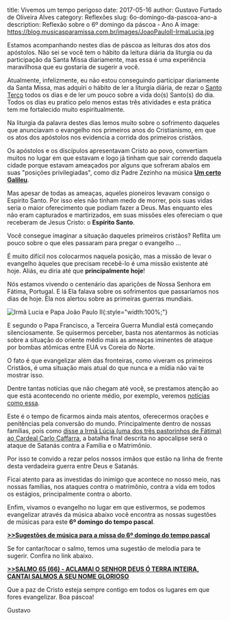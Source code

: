 ﻿title: Vivemos um tempo perigoso
date: 2017-05-16
author: Gustavo Furtado de Oliveira Alves
category: Reflexões
slug: 6o-domingo-da-pascoa-ano-a
description: Reflexão sobre o 6º domingo da páscoa - Ano A
image: https://blog.musicasparamissa.com.br/images/JoaoPauloII-IrmaLucia.jpg

Estamos acompanhando nestes dias de páscoa as leituras dos atos dos apóstolos.
Não sei se você tem o hábito da leitura diária da liturgia
ou da participação da Santa Missa diariamente,
mas essa é uma experiência maravilhosa que eu gostaria de sugerir a você.

Atualmente, infelizmente, eu não estou conseguindo participar diariamente da Santa Missa,
mas adquiri o hábito de ler a liturgia diária, de rezar o
[Santo Terço](http://blog.musicasparamissa.com.br/o-instrumento-mais-importante-musico-catolico/)
todos os dias e de ler um pouco sobre a vida do(s) Santo(s) do dia.
Todos os dias eu pratico pelo menos estas três atividades e esta prática
tem me fortalecido muito espiritualmente.

Na liturgia da palavra destes dias lemos muito sobre o sofrimento daqueles que
anunciavam o evangelho nos primeiros anos do Cristianismo, em que
os atos dos apóstolos nos evidencia a corrida dos primeiros cristãos.

Os apóstolos e os discípulos apresentavam Cristo ao povo, convertiam muitos no lugar em que estavam
e logo já tinham que sair correndo daquela cidade porque estavam ameaçados por alguns que
sofreram abalos em suas "posições privilegiadas", como diz Padre Zezinho na música
[**Um certo Galileu**](https://musicasparamissa.com.br/musica/um-certo-galileu/).

Mas apesar de todas as ameaças, aqueles pioneiros levavam consigo o Espirito Santo.
Por isso eles não tinham medo de morrer, pois suas vidas seria o maior oferecimento
que podiam fazer a Deus. Mas enquanto eles não eram capturados e martirizados,
em suas missões eles ofereciam o que receberam de Jesus Cristo: o **Espírito Santo**.

Você consegue imaginar a situação daqueles primeiros cristãos?
Reflita um pouco sobre o que eles passaram para pregar o evangelho ...

É muito difícil nos colocarmos naquela posição, mas a missão de levar o evangelho
àqueles que precisam recebê-lo é uma missão existente até hoje.
Aliás, eu diria até que **principalmente hoje**!

Nós estamos vivendo o centenário das aparições de Nossa Senhora em Fátima, Portugal.
E lá Ela falava sobre os sofrimentos que passaríamos nos dias de hoje.
Ela nos alertou sobre as primeiras guerras mundiais.

![Irmã Lucia e Papa João Paulo II](/images/JoaoPauloII-IrmaLucia.jpg){:style="width:100%;"}

E segundo o Papa Francisco, a Terceira Guerra Mundial está começando silenciosamente.
Se quisermos perceber, basta nos atentarmos às notícias sobre a situação do oriente médio
mais as ameaças iminentes de ataque por bombas atômicas entre EUA vs Coreia do Norte.

O fato é que evangelizar além das fronteiras, como viveram os primeiros Cristãos,
é uma situação mais atual do que nunca e a mídia não vai te mostrar isso.

Dentre tantas notícias que não chegam até você, se prestamos atenção ao que
está acontecendo no oriente médio, por exemplo, veremos
[notícias como essa](https://pt.aleteia.org/2017/05/15/o-jihadista-nao-conseguiu-me-degolar-quem-e-voce-eu-nao-consigo-mexer-o-facao/).

Este é o tempo de ficarmos ainda mais atentos, oferecermos orações e penitências pela conversão do mundo.
Principalmente dentro de nossas famílias, pois como
[disse a Irmã Lúcia (uma dos três pastorinhos de Fátima) ao Cardeal Carlo Caffarra](http://www.acidigital.com/noticias/irma-lucia-batalha-final-entre-cristo-e-satanas-sera-sobre-familia-e-matrimonio-66002/), a batalha final descrita no apocalipse será
o ataque de Satanás contra a Família e o Matrimônio.

Por isso te convido a rezar pelos nossos irmãos que estão na linha de frente
desta verdadeira guerra entre Deus e Satanás.

Ficai atento para as investidas do inimigo que acontece no nosso meio,
nas nossas famílias, nos ataques contra o matrimônio,
contra a vida em todos os estágios, principalmente contra o aborto.

Enfim, vivamos o evangelho no lugar em que estivermos, se podemos evangelizar através da música abaixo você encontra as nossas sugestões de músicas para este **6º domingo do tempo pascal**.

**[>>Sugestões de música para a missa do 6º domingo do tempo pascal](https://musicasparamissa.com.br/sugestoes-para/6o-domingo-da-pascoa-ano-a/)**

Se for cantar/tocar o salmo, temos uma sugestão de melodia para te sugerir.
Confira no link abaixo.

**[>>SALMO 65 (66) - ACLAMAI O SENHOR DEUS Ó TERRA INTEIRA, CANTAI SALMOS A SEU NOME GLORIOSO](https://musicasparamissa.com.br/musica/salmo-65-66-aclamai-o-senhor-deus/)**

Que a paz de Cristo esteja sempre contigo em todos os lugares em que fores evangelizar.
Boa páscoa!

Gustavo
